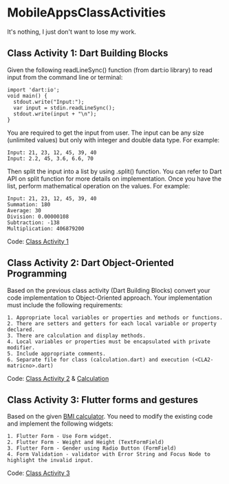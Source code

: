 # MobileAppsClassActivities
It's nothing, I just don't want to lose my work.

## Class Activity 1: Dart Building Blocks

Given the following readLineSync() function (from dart:io library) to read input from the command line or terminal:
~~~
import 'dart:io';
void main() {
  stdout.write("Input:");
  var input = stdin.readLineSync();
  stdout.write(input + "\n");
}
~~~
You are required to get the input from user. The input can be any size (unlimited values) but only with integer and double data type. For example:

    Input: 21, 23, 12, 45, 39, 40
    Input: 2.2, 45, 3.6, 6.6, 70

Then split the input into a list by using .split() function. You can refer to Dart API on split function for more details on implementation. Once you have the list, perform mathematical operation on the values. For example:

    Input: 21, 23, 12, 45, 39, 40
    Summation: 180
    Average: 30
    Division: 0.00000108
    Subtraction: -138
    Multiplication: 406879200

Code: [Class Activity 1](https://github.com/hannahhuda/MobileAppsClassActivities/blob/main/CLA1-1814022.dart)

## Class Activity 2: Dart Object-Oriented Programming

Based on the previous class activity (Dart Building Blocks) convert your code implementation to Object-Oriented approach. Your implementation must include the following requirements:

    1. Appropriate local variables or properties and methods or functions.
    2. There are setters and getters for each local variable or property declared.
    3. There are calculation and display methods.
    4. Local variables or properties must be encapsulated with private modifier.
    5. Include appropriate comments.
    6. Separate file for class (calculation.dart) and execution (<CLA2-matricno>.dart)
    
 Code: [Class Activity 2](https://github.com/hannahhuda/MobileAppsClassActivities/blob/main/CLA%202-1814022.dart) & [Calculation](https://github.com/hannahhuda/MobileAppsClassActivities/blob/main/calculation.dart)
    
 ## Class Activity 3: Flutter forms and gestures
 
 Based on the given [BMI calculator](https://github.com/hannahhuda/bmi). You need to modify the existing code and implement the following widgets:

    1. Flutter Form - Use Form widget.
    2. Flutter Form - Weight and Height (TextFormField)
    3. Flutter Form - Gender using Radio Button (FormField)
    4. Form Validation - validator with Error String and Focus Node to highlight the invalid input.
    
 Code: [Class Activity 3](https://github.com/hannahhuda/MobileAppsClassActivities/blob/main/1814022.dart)
